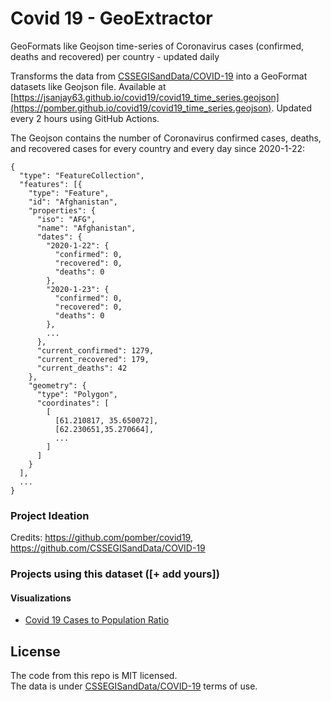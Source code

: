 # Covid 19 - GeoExtractor
GeoFormats like Geojson time-series of Coronavirus cases (confirmed, deaths and recovered) per country - updated daily

Transforms the data from [CSSEGISandData/COVID-19](https://github.com/CSSEGISandData/COVID-19) into a GeoFormat datasets like Geojson file. Available at [https://jsanjay63.github.io/covid19/covid19_time_series.geojson](https://pomber.github.io/covid19/covid19_time_series.geojson). Updated every 2 hours using GitHub Actions.

The Geojson contains the number of Coronavirus confirmed cases, deaths, and recovered cases for every country and every day since 2020-1-22:

```
{
  "type": "FeatureCollection",
  "features": [{
    "type": "Feature",
    "id": "Afghanistan",
    "properties": {
      "iso": "AFG",
      "name": "Afghanistan",
      "dates": {
        "2020-1-22": {
          "confirmed": 0,
          "recovered": 0,
          "deaths": 0
        },
        "2020-1-23": {
          "confirmed": 0,
          "recovered": 0,
          "deaths": 0
        },
        ...
      },
      "current_confirmed": 1279,
      "current_recovered": 179,
      "current_deaths": 42
    },
    "geometry": {
      "type": "Polygon",
      "coordinates": [
        [
          [61.210817, 35.650072],
          [62.230651,35.270664],
          ...
        ]
      ]
    }
  ],
  ...
}
```

### Project Ideation
Credits: https://github.com/pomber/covid19, https://github.com/CSSEGISandData/COVID-19

### Projects using this dataset ([+ add yours])

#### Visualizations
- [Covid 19 Cases to Population Ratio](https://studio.here.com/viewer/?project_id=fc72e094-6ade-4c2f-8e9c-ecf902b36709)

## License

The code from this repo is MIT licensed.  
The data is under [CSSEGISandData/COVID-19](https://github.com/CSSEGISandData/COVID-19/) terms of use.
